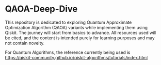# QAOA-Deep-Dive
This repository is dedicated to exploring Quantum Approximate Optimization Algorithm (QAOA) variants while implementing them using Qiskit. The journey will start from basics to advance. All resources used will be cited, and the content is intended purely for learning purposes and may not contain novelty.

For Quantum Algorithms, the reference currently being used is https://qiskit-community.github.io/qiskit-algorithms/tutorials/index.html
